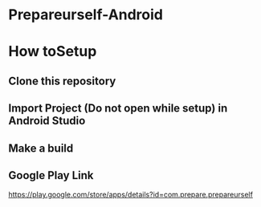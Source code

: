 # Prepareurself-Android

# How toSetup
## Clone this repository
## Import Project (Do not open while setup) in Android Studio
## Make a build

## Google Play Link
https://play.google.com/store/apps/details?id=com.prepare.prepareurself
